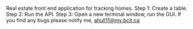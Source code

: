 Real estate front end application for tracking homes. Step 1: Create a table. Step 2: Run the API. Step 3: Open a new terminal window, run the GUI. If you find any bugs please notify me, ahull11@my.bcit.ca
